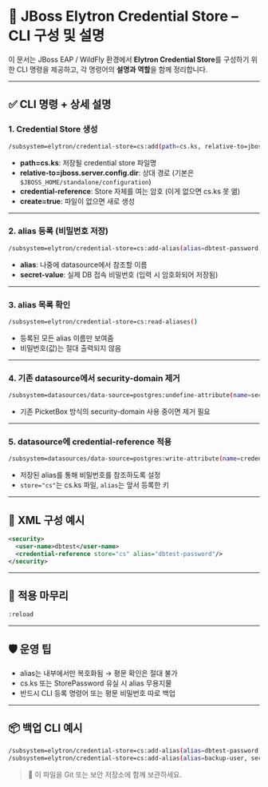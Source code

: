 # 🔐 JBoss Elytron Credential Store – CLI 구성 및 설명

이 문서는 JBoss EAP / WildFly 환경에서 **Elytron Credential Store**를 구성하기 위한 CLI 명령을 제공하고, 각 명령어의 **설명과 역할**을 함께 정리합니다.

---

## ✅ CLI 명령 + 상세 설명

### 1. Credential Store 생성

```bash
/subsystem=elytron/credential-store=cs:add(path=cs.ks, relative-to=jboss.server.config.dir, credential-reference={clear-text="StorePassword"}, create=true)
```

- **path=cs.ks**: 저장될 credential store 파일명
- **relative-to=jboss.server.config.dir**: 상대 경로 (기본은 `$JBOSS_HOME/standalone/configuration`)
- **credential-reference**: Store 자체를 여는 암호 (이게 없으면 cs.ks 못 엶)
- **create=true**: 파일이 없으면 새로 생성

---

### 2. alias 등록 (비밀번호 저장)

```bash
/subsystem=elytron/credential-store=cs:add-alias(alias=dbtest-password, secret-value=dbtest)
```

- **alias**: 나중에 datasource에서 참조할 이름
- **secret-value**: 실제 DB 접속 비밀번호 (입력 시 암호화되어 저장됨)

---

### 3. alias 목록 확인

```bash
/subsystem=elytron/credential-store=cs:read-aliases()
```

- 등록된 모든 alias 이름만 보여줌
- 비밀번호(값)는 절대 출력되지 않음

---

### 4. 기존 datasource에서 security-domain 제거

```bash
/subsystem=datasources/data-source=postgres:undefine-attribute(name=security-domain)
```

- 기존 PicketBox 방식의 security-domain 사용 중이면 제거 필요

---

### 5. datasource에 credential-reference 적용

```bash
/subsystem=datasources/data-source=postgres:write-attribute(name=credential-reference, value={store="cs", alias="dbtest-password"})
```

- 저장된 alias를 통해 비밀번호를 참조하도록 설정
- `store="cs"`는 cs.ks 파일, `alias`는 앞서 등록한 키

---

## 📄 XML 구성 예시

```xml
<security>
  <user-name>dbtest</user-name>
  <credential-reference store="cs" alias="dbtest-password"/>
</security>
```

---

## 🔄 적용 마무리

```bash
:reload
```

---

## 🛡️ 운영 팁

- alias는 내부에서만 복호화됨 → 평문 확인은 절대 불가
- cs.ks 또는 StorePassword 유실 시 alias 무용지물
- 반드시 CLI 등록 명령어 또는 평문 비밀번호 따로 백업

---

## 📦 백업 CLI 예시

```bash
/subsystem=elytron/credential-store=cs:add-alias(alias=dbtest-password, secret-value=dbtest)
/subsystem=elytron/credential-store=cs:add-alias(alias=backup-user, secret-value=securePwd2025)
```

> 🔐 이 파일을 Git 또는 보안 저장소에 함께 보관하세요.
